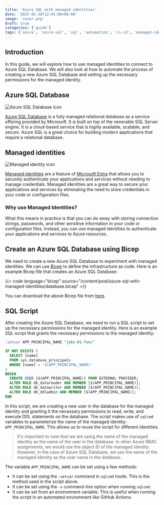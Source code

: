 ```yaml
---
title: 'Azure SQL with managed identities'
date: '2025-02-18T12:45:08+08:00'
image: 'cover.png'
draft: true
categories: ['guide']
tags: ['azure', 'azure-sql', 'sql', 'automation', 'ci-cd', 'managed-identities', 'entra', 'github-actions', 'bicep']
---
```


## Introduction

In this guide, we will explore how to use managed identities to connect to Azure SQL Database. We will also look at how to automate the process of creating a new Azure SQL Database and setting up the necessary permissions for the managed identity.

## Azure SQL Database

![Azure SQL Database icon](database.png)

[Azure SQL Database](https://learn.microsoft.com/en-us/azure/azure-sql/database/sql-database-paas-overview?view=azuresql) is a fully managed relational database as a service offering provided by Microsoft. It is built on top of the venerable SQL Server engine.  It is a cloud-based service that is highly available, scalable, and secure. Azure SQL is a great choice for building modern applications that require a relational database.

## Managed identities

![Managed identity icon](mi.png)

[Managed identities](https://learn.microsoft.com/en-us/entra/identity/managed-identities-azure-resources/overview) are a feature of [Microsoft Entra](https://learn.microsoft.com/en-us/entra/fundamentals/what-is-entra) that allows you to securely authenticate your applications and services without needing to manage credentials. Managed identities are a great way to secure your applications and services by eliminating the need to store credentials in your code or configuration files.

### Why use Managed Identities?

What this means in practice is that you can do away with storing connection strings, passwords, and other sensitive information in your code or configuration files. Instead, you can use managed identities to authenticate your applications and services to Azure resources.

## Create an Azure SQL Database using Bicep

We need to create a new Azure SQL Database to experiment with managed identities. We can use [Bicep](https://learn.microsoft.com/en-us/azure/azure-resource-manager/bicep/overview) to define the infrastructure as code. Here is an example Bicep file that creates an Azure SQL Database:

{{< code language="bicep" source="/content/post/azure-sql-with-managed-identities/database.bicep" >}}

You can download the above Bicep file from [here](database.bicep).

## SQL Script

After creating the Azure SQL Database, we need to run a SQL script to set up the necessary permissions for the managed identity. Here is an example SQL script that grants the necessary permissions to the managed identity:

```sql
:setvar APP_PRINCIPAL_NAME "jobs-01-func"

IF NOT EXISTS (
  SELECT [name]
  FROM sys.database_principals
  WHERE [name] = '$(APP_PRINCIPAL_NAME)'
)
BEGIN
  CREATE USER [$(APP_PRINCIPAL_NAME)] FROM EXTERNAL PROVIDER;
  ALTER ROLE db_datareader ADD MEMBER [$(APP_PRINCIPAL_NAME)];
  ALTER ROLE db_datawriter ADD MEMBER [$(APP_PRINCIPAL_NAME)];
  ALTER ROLE db_ddladmin ADD MEMBER [$(APP_PRINCIPAL_NAME)];
END
```

In this script, we are creating a new user in the database for the managed identity and granting it the necessary permissions to read, write, and execute DDL statements on the database. The script makes use of `sqlcmd` variables to parameterize the name of the managed identity: `APP_PRINCIPAL_NAME`. This allows us to reuse the script for different identities.

> It's important to note that we are using the name of the managed identity as the name of the user in the database. In other Azure RBAC assignments, we would use the object ID of the managed identity. However, in the case of Azure SQL Database, we use the name of the managed identity as the user name in the database.

The variable `APP_PRINCIPAL_NAME` can be set using a few methods:
* It can be set using the `:setvar` command in `sqlcmd` mode. This is the method used in the script above.
* It can be set using the `-v` command-line option when running `sqlcmd`.
* It can be set from an environment variable. This is useful when running the script in an automated environment like GitHub Actions.